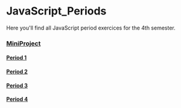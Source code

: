 # JavaScript_Periods
Here you'll find all JavaScript period exercices for the 4th semester. 
### [MiniProject](./MiniProjectNextJs)
#### [Period 1](./Period_1)
#### [Period 2](./Period_2)
#### [Period 3](./Period_3)
#### [Period 4](./Period_4)
